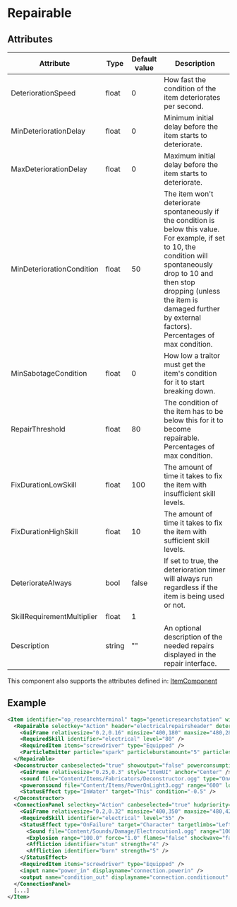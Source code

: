 # Repairable


## Attributes

| Attribute                  | Type   | Default value | Description                                                                                                                                                                                                                                                          |
|----------------------------|--------|---------------|----------------------------------------------------------------------------------------------------------------------------------------------------------------------------------------------------------------------------------------------------------------------|
| DeteriorationSpeed         | float  | 0             | How fast the condition of the item deteriorates per second.                                                                                                                                                                                                          |
| MinDeteriorationDelay      | float  | 0             | Minimum initial delay before the item starts to deteriorate.                                                                                                                                                                                                         |
| MaxDeteriorationDelay      | float  | 0             | Maximum initial delay before the item starts to deteriorate.                                                                                                                                                                                                         |
| MinDeteriorationCondition  | float  | 50            | The item won't deteriorate spontaneously if the condition is below this value. For example, if set to 10, the condition will spontaneously drop to 10 and then stop dropping (unless the item is damaged further by external factors). Percentages of max condition. |
| MinSabotageCondition       | float  | 0             | How low a traitor must get the item's condition for it to start breaking down.                                                                                                                                                                                       |
| RepairThreshold            | float  | 80            | The condition of the item has to be below this for it to become repairable. Percentages of max condition.                                                                                                                                                            |
| FixDurationLowSkill        | float  | 100           | The amount of time it takes to fix the item with insufficient skill levels.                                                                                                                                                                                          |
| FixDurationHighSkill       | float  | 10            | The amount of time it takes to fix the item with sufficient skill levels.                                                                                                                                                                                            |
| DeteriorateAlways          | bool   | false         | If set to true, the deterioration timer will always run regardless if the item is being used or not.                                                                                                                                                                 |
| SkillRequirementMultiplier | float  | 1             |                                                                                                                                                                                                                                                                      |
| Description                | string | ""            | An optional description of the needed repairs displayed in the repair interface.                                                                                                                                                                                     |

This component also supports the attributes defined in: [ItemComponent](ItemComponent.md)


## Example
```xml
<Item identifier="op_researchterminal" tags="geneticresearchstation" width="494" height="297" texturescale="1.0,1.0" scale="0.5" category="Machine">
  <Repairable selectkey="Action" header="electricalrepairsheader" deteriorationspeed="0.0" canbeselected="true" RepairThreshold="80" fixDurationHighSkill="5" fixDurationLowSkill="25" msg="ItemMsgRepairScrewdriver" hudpriority="10">
    <GuiFrame relativesize="0.2,0.16" minsize="400,180" maxsize="480,280" anchor="Center" relativeoffset="0.0,0.27" style="ItemUI" />
    <RequiredSkill identifier="electrical" level="80" />
    <RequiredItem items="screwdriver" type="Equipped" />
    <ParticleEmitter particle="spark" particleburstamount="5" particlespersecond="5" anglemin="0" anglemax="359" velocitymin="100" velocitymax="500" particleburstinterval="2" scalemin="0.5" scalemax="1" mincondition="0.0" maxcondition="15.0" />
  </Repairable>
  <Deconstructor canbeselected="true" showoutput="false" powerconsumption="500.0" deconstructitemssimultaneously="true" msg="ItemMsgInteractSelect" activatebuttontext="researchstation.invalidinput" infotext="researchstation.empty.infotext" infoareawidth="0.7">
    <GuiFrame relativesize="0.25,0.3" style="ItemUI" anchor="Center" />
    <sound file="Content/Items/Fabricators/Deconstructor.ogg" type="OnActive" range="1000.0" loop="true" />
    <poweronsound file="Content/Items/PowerOnLight3.ogg" range="600" loop="false" />
    <StatusEffect type="InWater" target="This" condition="-0.5" />
  </Deconstructor>
  <ConnectionPanel selectkey="Action" canbeselected="true" hudpriority="10" msg="ItemMsgRewireScrewdriver">
    <GuiFrame relativesize="0.2,0.32" minsize="400,350" maxsize="480,420" anchor="Center" style="ConnectionPanel" />
    <RequiredSkill identifier="electrical" level="55" />
    <StatusEffect type="OnFailure" target="Character" targetlimbs="LeftHand,RightHand" AllowWhenBroken="true">
      <Sound file="Content/Sounds/Damage/Electrocution1.ogg" range="1000" />
      <Explosion range="100.0" force="1.0" flames="false" shockwave="false" sparks="true" underwaterbubble="false" />
      <Affliction identifier="stun" strength="4" />
      <Affliction identifier="burn" strength="5" />
    </StatusEffect>
    <RequiredItem items="screwdriver" type="Equipped" />
    <input name="power_in" displayname="connection.powerin" />
    <output name="condition_out" displayname="connection.conditionout" />
  </ConnectionPanel>
  [...]
</Item>
```

